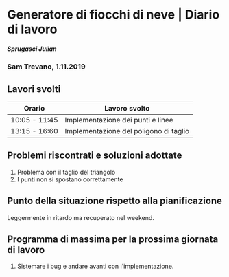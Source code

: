 # Generatore di fiocchi di neve | Diario di lavoro
##### Sprugasci Julian
### Sam Trevano, 1.11.2019

## Lavori svolti


|Orario        |Lavoro svolto                 |
|--------------|------------------------------|
|10:05 - 11:45|Implementazione dei punti e linee|
|13:15 - 16:60 |Implementazione del poligono di taglio     ||

##  Problemi riscontrati e soluzioni adottate
1. Problema con il taglio del triangolo
2. I punti non si spostano correttamente

##  Punto della situazione rispetto alla pianificazione
Leggermente in ritardo ma recuperato nel weekend.

## Programma di massima per la prossima giornata di lavoro
1. Sistemare i bug e andare avanti con l'implementazione.
